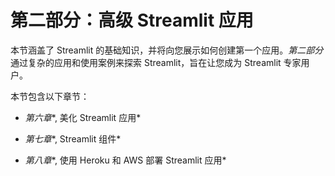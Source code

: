 # 第二部分：高级 Streamlit 应用

本节涵盖了 Streamlit 的基础知识，并将向您展示如何创建第一个应用。*第二部分* 通过复杂的应用和使用案例来探索 Streamlit，旨在让您成为 Streamlit 专家用户。

本节包含以下章节：

+   *第六章**, 美化 Streamlit 应用*

+   *第七章**, Streamlit 组件*

+   *第八章**, 使用 Heroku 和 AWS 部署 Streamlit 应用*
